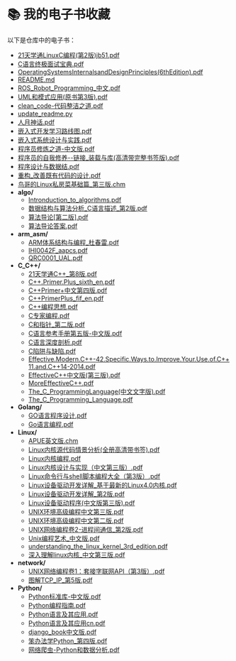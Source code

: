 # 📚 我的电子书收藏

以下是仓库中的电子书：

  - [21天学通LinuxC编程(第2版)jb51.pdf](./21天学通LinuxC编程(第2版)jb51.pdf)
  - [C语言终极面试宝典.pdf](./C语言终极面试宝典.pdf)
  - [OperatingSystemsInternalsandDesignPrinciples(6thEdition).pdf](./OperatingSystemsInternalsandDesignPrinciples(6thEdition).pdf)
  - [README.md](./README.md)
  - [ROS_Robot_Programming_中文.pdf](./ROS_Robot_Programming_中文.pdf)
  - [UML和模式应用(原书第3版).pdf](./UML和模式应用(原书第3版).pdf)
  - [clean_code-代码整洁之道.pdf](./clean_code-代码整洁之道.pdf)
  - [update_readme.py](./update_readme.py)
  - [人月神话.pdf](./人月神话.pdf)
  - [嵌入式开发学习路线图.pdf](./嵌入式开发学习路线图.pdf)
  - [嵌入式系统设计与实践.pdf](./嵌入式系统设计与实践.pdf)
  - [程序员修炼之道-中文版.pdf](./程序员修炼之道-中文版.pdf)
  - [程序员的自我修养--链接_装载与库(高清带完整书签版).pdf](./程序员的自我修养--链接_装载与库(高清带完整书签版).pdf)
  - [程序设计与数据结.pdf](./程序设计与数据结.pdf)
  - [重构_改善既有代码的设计.pdf](./重构_改善既有代码的设计.pdf)
  - [鸟哥的Linux私房菜基础篇_第三版.chm](./鸟哥的Linux私房菜基础篇_第三版.chm)
  - **algo/**
    - [Intronduction_to_algorithms.pdf](./algo/Intronduction_to_algorithms.pdf)
    - [数据结构与算法分析_C语言描述_第2版.pdf](./algo/数据结构与算法分析_C语言描述_第2版.pdf)
    - [算法导论[第二版].pdf](./algo/算法导论[第二版].pdf)
    - [算法导论答案.pdf](./algo/算法导论答案.pdf)
  - **arm_asm/**
    - [ARM体系结构与编程_杜春雷.pdf](./arm_asm/ARM体系结构与编程_杜春雷.pdf)
    - [IHI0042F_aapcs.pdf](./arm_asm/IHI0042F_aapcs.pdf)
    - [QRC0001_UAL.pdf](./arm_asm/QRC0001_UAL.pdf)
  - **C_C++/**
    - [21天学通C++_第8版.pdf](./C_C++/21天学通C++_第8版.pdf)
    - [C++.Primer.Plus_sixth_en.pdf](./C_C++/C++.Primer.Plus_sixth_en.pdf)
    - [C++Primer+中文第四版.pdf](./C_C++/C++Primer+中文第四版.pdf)
    - [C++PrimerPlus_fif_en.pdf](./C_C++/C++PrimerPlus_fif_en.pdf)
    - [C++编程思想.pdf](./C_C++/C++编程思想.pdf)
    - [C专家编程.pdf](./C_C++/C专家编程.pdf)
    - [C和指针_第二版.pdf](./C_C++/C和指针_第二版.pdf)
    - [C语言参考手册第五版-中文版.pdf](./C_C++/C语言参考手册第五版-中文版.pdf)
    - [C语言深度剖析.pdf](./C_C++/C语言深度剖析.pdf)
    - [C陷阱与缺陷.pdf](./C_C++/C陷阱与缺陷.pdf)
    - [Effective.Modern.C++-42.Specific.Ways.to.Improve.Your.Use.of.C++11.and.C++14-2014.pdf](./C_C++/Effective.Modern.C++-42.Specific.Ways.to.Improve.Your.Use.of.C++11.and.C++14-2014.pdf)
    - [EffectiveC++中文版(第三版).pdf](./C_C++/EffectiveC++中文版(第三版).pdf)
    - [MoreEffectiveC++.pdf](./C_C++/MoreEffectiveC++.pdf)
    - [The_C_ProgrammingLanguage(中文文字版).pdf](./C_C++/The_C_ProgrammingLanguage(中文文字版).pdf)
    - [The_C_Programming_Language.pdf](./C_C++/The_C_Programming_Language.pdf)
  - **Golang/**
    - [GO语言程序设计.pdf](./Golang/GO语言程序设计.pdf)
    - [Go语言编程.pdf](./Golang/Go语言编程.pdf)
  - **Linux/**
    - [APUE英文版.chm](./Linux/APUE英文版.chm)
    - [Linux内核源代码情景分析(全册高清带书签).pdf](./Linux/Linux内核源代码情景分析(全册高清带书签).pdf)
    - [Linux内核编程.pdf](./Linux/Linux内核编程.pdf)
    - [Linux内核设计与实现（中文第三版）.pdf](./Linux/Linux内核设计与实现（中文第三版）.pdf)
    - [Linux命令行与shell脚本编程大全（第3版）.pdf](./Linux/Linux命令行与shell脚本编程大全（第3版）.pdf)
    - [Linux设备驱动开发详解_基于最新的Linux4.0内核.pdf](./Linux/Linux设备驱动开发详解_基于最新的Linux4.0内核.pdf)
    - [Linux设备驱动开发详解_第2版.pdf](./Linux/Linux设备驱动开发详解_第2版.pdf)
    - [Linux设备驱动程序(中文版第三版).pdf](./Linux/Linux设备驱动程序(中文版第三版).pdf)
    - [UNIX环境高级编程中文第三版.pdf](./Linux/UNIX环境高级编程中文第三版.pdf)
    - [UNIX环境高级编程中文第二版.pdf](./Linux/UNIX环境高级编程中文第二版.pdf)
    - [UNIX网络编程卷2-进程间通信_第2版.pdf](./Linux/UNIX网络编程卷2-进程间通信_第2版.pdf)
    - [Unix编程艺术_中文版.pdf](./Linux/Unix编程艺术_中文版.pdf)
    - [understanding_the_linux_kernel_3rd_edition.pdf](./Linux/understanding_the_linux_kernel_3rd_edition.pdf)
    - [深入理解linux内核_中文第三版.pdf](./Linux/深入理解linux内核_中文第三版.pdf)
  - **network/**
    - [UNIX网络编程卷1：套接字联网API（第3版）.pdf](./network/UNIX网络编程卷1：套接字联网API（第3版）.pdf)
    - [图解TCP_IP_第5版.pdf](./network/图解TCP_IP_第5版.pdf)
  - **Python/**
    - [Python标准库-中文版.pdf](./Python/Python标准库-中文版.pdf)
    - [Python编程指南.pdf](./Python/Python编程指南.pdf)
    - [Python语言及其应用.pdf](./Python/Python语言及其应用.pdf)
    - [Python语言及其应用cn.pdf](./Python/Python语言及其应用cn.pdf)
    - [django_book中文版.pdf](./Python/django_book中文版.pdf)
    - [笨办法学Python_第四版.pdf](./Python/笨办法学Python_第四版.pdf)
    - [网络爬虫-Python和数据分析.pdf](./Python/网络爬虫-Python和数据分析.pdf)
